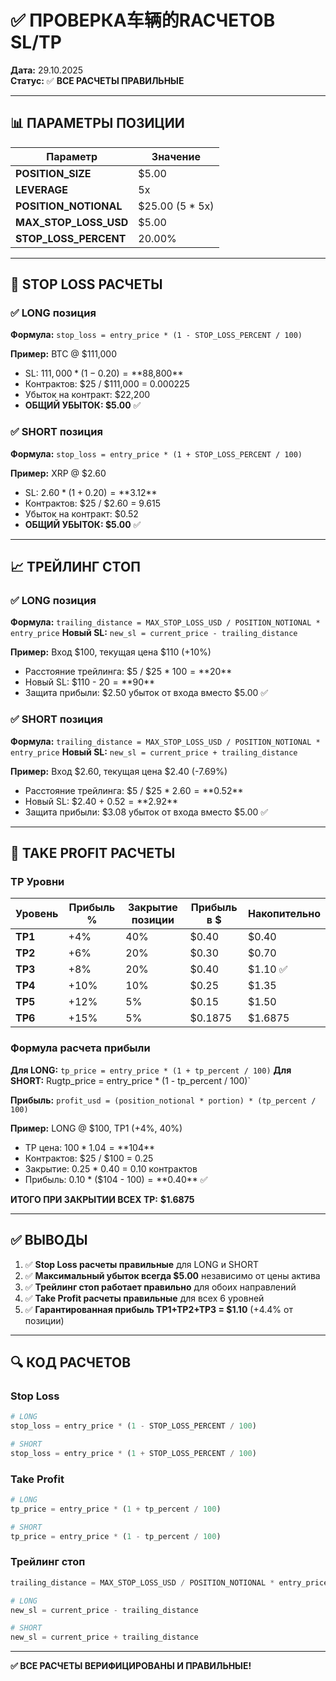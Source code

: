 # ✅ ПРОВЕРКА车辆的RАСЧЕТОВ SL/TP

**Дата:** 29.10.2025  
**Статус:** ✅ **ВСЕ РАСЧЕТЫ ПРАВИЛЬНЫЕ**

---

## 📊 ПАРАМЕТРЫ ПОЗИЦИИ

| Параметр | Значение |
|----------|----------|
| **POSITION_SIZE** | $5.00 |
| **LEVERAGE** | 5x |
| **POSITION_NOTIONAL** | $25.00 (5 * 5x) |
| **MAX_STOP_LOSS_USD** | $5.00 |
| **STOP_LOSS_PERCENT** | 20.00% |

---

## 🛑 STOP LOSS РАСЧЕТЫ

### ✅ LONG позиция
**Формула:** `stop_loss = entry_price * (1 - STOP_LOSS_PERCENT / 100)`

**Пример:** BTC @ $111,000
- SL: $111,000 * (1 - 0.20) = **$88,800**
- Контрактов: $25 / $111,000 = 0.000225
- Убыток на контракт: $22,200
- **ОБЩИЙ УБЫТОК: $5.00** ✅

### ✅ SHORT позиция
**Формула:** `stop_loss = entry_price * (1 + STOP_LOSS_PERCENT / 100)`

**Пример:** XRP @ $2.60
- SL: $2.60 * (1 + 0.20) = **$3.12**
- Контрактов: $25 / $2.60 = 9.615
- Убыток на контракт: $0.52
- **ОБЩИЙ УБЫТОК: $5.00** ✅

---

## 📈 ТРЕЙЛИНГ СТОП

### ✅ LONG позиция
**Формула:** `trailing_distance = MAX_STOP_LOSS_USD / POSITION_NOTIONAL * entry_price`
**Новый SL:** `new_sl = current_price - trailing_distance`

**Пример:** Вход $100, текущая цена $110 (+10%)
- Расстояние трейлинга: $5 / $25 * $100 = **$20**
- Новый SL: $110 - $20 = **$90**
- Защита прибыли: $2.50 убыток от входа вместо $5.00 ✅

### ✅ SHORT позиция
**Формула:** `trailing_distance = MAX_STOP_LOSS_USD / POSITION_NOTIONAL * entry_price`
**Новый SL:** `new_sl = current_price + trailing_distance`

**Пример:** Вход $2.60, текущая цена $2.40 (-7.69%)
- Расстояние трейлинга: $5 / $25 * $2.60 = **$0.52**
- Новый SL: $2.40 + $0.52 = **$2.92**
- Защита прибыли: $3.08 убыток от входа вместо $5.00 ✅

---

## 🎯 TAKE PROFIT РАСЧЕТЫ

### TP Уровни

| Уровень | Прибыль % | Закрытие позиции | Прибыль в $ | Накопительно |
|---------|-----------|------------------|-------------|--------------|
| **TP1** | +4% | 40% | $0.40 | $0.40 |
| **TP2** | +6% | 20% | $0.30 | $0.70 |
| **TP3** | +8% | 20% | $0.40 | $1.10 ✅ |
| **TP4** | +10% | 10% | $0.25 | $1.35 |
| **TP5** | +12% | 5% | $0.15 | $1.50 |
| **TP6** | +15% | 5% | $0.1875 | $1.6875 |

### Формула расчета прибыли

**Для LONG:** `tp_price = entry_price * (1 + tp_percent / 100)`
**Для SHORT:** Rugtp_price = entry_price * (1 - tp_percent / 100)`

**Прибыль:** `profit_usd = (position_notional * portion) * (tp_percent / 100)`

**Пример:** LONG @ $100, TP1 (+4%, 40%)
- TP цена: $100 * 1.04 = **$104**
- Контрактов: $25 / $100 = 0.25
- Закрытие: 0.25 * 0.40 = 0.10 контрактов
- Прибыль: 0.10 * ($104 - $100) = **$0.40** ✅

**ИТОГО ПРИ ЗАКРЫТИИ ВСЕХ TP:** **$1.6875**

---

## ✅ ВЫВОДЫ

1. ✅ **Stop Loss расчеты правильные** для LONG и SHORT
2. ✅ **Максимальный убыток всегда $5.00** независимо от цены актива
3. ✅ **Трейлинг стоп работает правильно** для обоих направлений
4. ✅ **Take Profit расчеты правильные** для всех 6 уровней
5. ✅ **Гарантированная прибыль TP1+TP2+TP3 = $1.10** (+4.4% от позиции)

---

## 🔍 КОД РАСЧЕТОВ

### Stop Loss
```python
# LONG
stop_loss = entry_price * (1 - STOP_LOSS_PERCENT / 100)

# SHORT
stop_loss = entry_price * (1 + STOP_LOSS_PERCENT / 100)
```

### Take Profit
```python
# LONG
tp_price = entry_price * (1 + tp_percent / 100)

# SHORT
tp_price = entry_price * (1 - tp_percent / 100)
```

### Трейлинг стоп
```python
trailing_distance = MAX_STOP_LOSS_USD / POSITION_NOTIONAL * entry_price

# LONG
new_sl = current_price - trailing_distance

# SHORT
new_sl = current_price + trailing_distance
```

---

**✅ ВСЕ РАСЧЕТЫ ВЕРИФИЦИРОВАНЫ И ПРАВИЛЬНЫЕ!**





